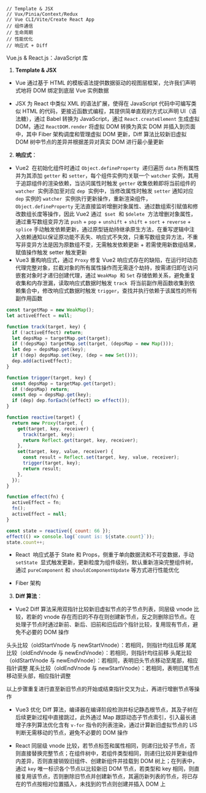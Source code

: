 ```
// Template & JSX
// Vux/Pinia/Context/Redux
// Vue CLI/Vite/Create React App
// 组件通信
// 生命周期
// 性能优化
// 响应式 + Diff
```

Vue.js & React.js：JavaScript 库

1. **Template & JSX**

- Vue 通过基于 HTML 的模板语法提供数据驱动的视图层框架，允许我们声明式地将 DOM 绑定到底层 Vue 实例数据
* JSX 为 React 中类似 XML 的语法扩展，使得在 JavaScript 代码中可编写类似 HTML 的代码，更接近函数式编程，其提供简单直观的方式以声明 UI（语法糖），通过 Babel 转换为 JavaScript，通过 `React.createElement` 生成虚拟 DOM，通过 `ReactDOM.render` 将虚拟 DOM 转换为真实 DOM 并插入到页面中，其中 Fiber 架构调度和管理虚拟 DOM 更新，Diff 算法比较新旧虚拟 DOM 树中节点的差异并根据差异对真实 DOM 进行最小量更新

2. **响应式**：

- Vue2  在初始化组件时通过 `Object.defineProperty`  递归遍历 `data` 所有属性并为其添加 `getter` 和 `setter`，每个组件实例均关联一个 `watcher` 实例，其用于追踪组件的渲染依赖，当访问属性时触发 `getter` 收集依赖即将当前组件的 `watcher`  实例添加至对应 `dep`  实例中，当修改属性时触发 `setter` 通知对应 `dep` 实例的 `watcher`  实例执行更新操作，重新渲染组件，`Object.defineProperty` 无法直接监听增删对象属性、通过数组索引赋值和修改数组长度等操作，因此 Vue2 通过  `$set`  和 `$delete`  方法增删对象属性，通过重写数组变异方法 `push` + `pop` + `unshift` + `shift` + `sort` + `reverse` + `splice` 手动触发依赖更新，通过原型链劫持继承原生方法，在重写逻辑中注入依赖通知以保证原功能不丢失、响应式不失效，只重写数组变异方法，不重写非变异方法是因为原数组不变，无需触发依赖更新 + 若需使用新数组结果，赋值操作触发 setter 触发更新
- Vue3 重构响应式，通过 `Proxy` 修复 Vue2 响应式存在的缺陷，在运行时动态代理完整对象，拦截对象的所有属性操作而无需逐个劫持，按需递归即在访问嵌套对象时才递归创建代理，通过 `WeakMap`  和 `Set` 存储依赖关系，避免重复收集和内存泄漏，读取响应式数据时触发 `track`  将当前副作用函数收集到依赖集合中，修改响应式数据时触发 `trigger`，查找并执行依赖于该属性的所有副作用函数

```js
const targetMap = new WeakMap();
let activeEffect = null;

function track(target, key) {
  if (!activeEffect) return;
  let depsMap = targetMap.get(target);
  if (!depsMap) targetMap.set(target, (depsMap = new Map()));
  let dep = depsMap.get(key);
  if (!dep) depsMap.set(key, (dep = new Set()));
  dep.add(activeEffect);
}

function trigger(target, key) {
  const depsMap = targetMap.get(target);
  if (!depsMap) return;
  const dep = depsMap.get(key);
  if (dep) dep.forEach((effect) => effect());
}

function reactive(target) {
  return new Proxy(target, {
    get(target, key, receiver) {
      track(target, key);
      return Reflect.get(target, key, receiver);
    },
    set(target, key, value, receiver) {
      const result = Reflect.set(target, key, value, receiver);
      trigger(target, key);
      return result;
    },
  });
}

function effect(fn) {
  activeEffect = fn;
  fn();
  activeEffect = null;
}

const state = reactive({ count: 66 });
effect(() => console.log(`count is: ${state.count}`));
state.count++;
```

- React  响应式基于 State 和 Props，侧重于单向数据流和不可变数据，手动 `setState`  显式触发更新，更新粒度为组件级别，默认重新渲染完整组件树，通过 `pureComponent` 和 `shouldComponentUpdate` 等方式进行性能优化
* Fiber 架构

3. **Diff 算法**：

- Vue2 Diff 算法采用双指针比较新旧虚拟节点的子节点列表，同层级 vnode 比较，若新的 vnode 存在而旧的不存在则创建新节点，反之则删除旧节点。在处理子节点时通过新前、新后、旧前和旧后四个指针比较，复用现有节点，避免不必要的 DOM 操作

头头比较（oldStartVnode 与 newStartVnode）：若相同，则指针均往后移
尾尾比较（oldEndVnode 与 newEndVnode）：若相同，则指针均往前移
头尾比较（oldStartVnode 与 newEndVnode）：若相同，表明旧头节点移动至尾部，相应指针调整
尾头比较（oldEndVnode 与 newStartVnode）：若相同，表明旧尾节点移动至头部，相应指针调整

以上步骤重复进行直至新旧节点的开始或结束指针交叉为止，再进行增删节点等操作

- Vue3 优化 Diff 算法，编译器在编译阶段检测并标记静态根节点，其及子树在后续更新过程中直接跳过，此外通过 Map 跟踪动态子节点索引，引入最长递增子序列算法优化含有 `v-for` 指令的列表渲染，通过计算新旧虚拟节点的 LIS 判断无需移动的节点，避免不必要的 DOM 操作
* React 同层级 vnode 比较，若节点标签和属性相同，则递归比较子节点，否则直接替换完整节点；在组件树中，若组件类型相同，则递归比较并更新组件内差异，否则直接销毁旧组件、创建新组件并挂载到 DOM 树上；在列表中，通过 `key` 唯一标识各个节点以比较新旧 DOM 节点，若类型和 key 相同，则直接复用该节点，否则删除旧节点并创建新节点，其遍历新列表的节点，将已存在的节点按相对位置插入，未找到的节点则创建并插入 DOM 上
